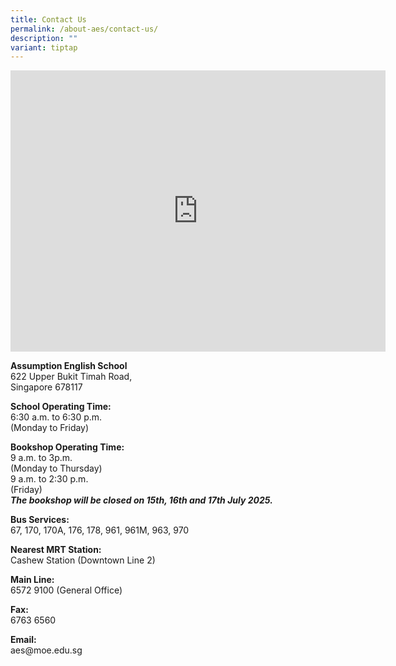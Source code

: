 ```yaml
---
title: Contact Us
permalink: /about-aes/contact-us/
description: ""
variant: tiptap
---
```

<div class="iframe-wrapper">
<iframe style="border:0;" height="450" width="600" allowfullscreen="true" frameborder="0" src="https://www.google.com/maps/embed?pb=!1m14!1m8!1m3!1d7977.35792849802!2d103.76641!3d1.369308!3m2!1i1024!2i768!4f13.1!3m3!1m2!1s0x0%3A0x4370f9e9f5e611d2!2sAssumption%20English%20School!5e0!3m2!1sen!2ssg!4v1668520278907!5m2!1sen!2ssg"></iframe>
</div>
<p><strong>Assumption English School</strong> 
<br>622 Upper Bukit Timah Road,
<br>Singapore 678117
<br>
</p>
<p><strong>School Operating Time:</strong> 
<br>6:30 a.m. to 6:30 p.m.
<br>(Monday to Friday)
<br>
</p>
<p><strong>Bookshop Operating Time:</strong> 
<br>9 a.m. to 3p.m.
<br>(Monday to Thursday)
<br>9 a.m. to 2:30 p.m.
<br>(Friday)
<br><strong><em>The bookshop will be closed on 15th, 16th and 17th July 2025.</em></strong>
<br>
</p>
<p><strong>Bus Services:</strong> 
<br>67, 170, 170A, 176, 178, 961, 961M, 963, 970</p>
<p><strong>Nearest MRT Station:</strong> 
<br>Cashew Station (Downtown Line 2)</p>
<p><strong>Main Line:</strong> 
<br>6572 9100 (General Office)</p>
<p><strong>Fax:</strong> 
<br>6763 6560</p>
<p><strong>Email:</strong> 
<br>aes@moe.edu.sg</p>